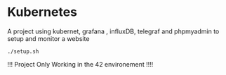 # Kubernetes

A project using kubernet, grafana , influxDB, telegraf and phpmyadmin to setup and monitor a website

```
./setup.sh
```

!!! Project Only Working in the 42 environement !!!!
